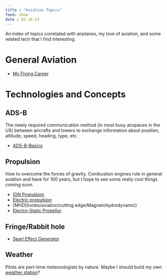 ```yaml
---
title : "Aviation Topics"
feed: show
date : 02-16-23
---
```

An index of topics correlated with airplanes, my love of aviation, and some related tech that I find interesting.
# General Aviation
- [My Flying Career](notes/aviation/My%20Flying%20Career.md)

# Technologies and Concepts
## ADS-B
The newly required communication method (in most busy airspaces in the US) between aircrafts and towers to exchange information about position, altitude, speed, heading, type, etc.

- [ADS-B-Basics](notes/ADSB/ADS-B-Basics.md)

## Propulsion
How to overcome the forces of gravity. Combustion engines rule in general aviation and have for 100 years, but I hope to see some really cool things coming soon.
- [ION Propulsion](notes/aviation/cutting%20edge/ION%20Propulsion.md)
- [Electric propulsion](notes/aviation/propulsion/Electric-Planes.md)
- [MHD](notes/aviation/cutting edge/Magnetohydrodynamic)
- [Electro-Static Propellor](notes/aviation/cutting%20edge/Electro-Static%20Propellor.md)

## Fringe/Rabbit hole
- [Searl Effect Generator](https://segmagnetics.com/)

## Weather
Pilots are part-time meteorologists by nature. Maybe I should build my own [weather station](notes/projects/environmental/Environmental%20Sensors.md)?

